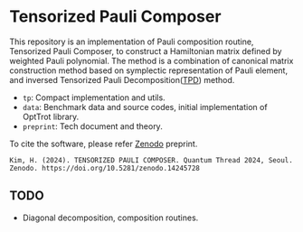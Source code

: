 # Tensorized Pauli Composer

This repository is an implementation of Pauli composition routine, Tensorized Pauli Composer,
to construct a Hamiltonian matrix defined by weighted Pauli polynomial.
The method is a combination of canonical matrix construction method based on symplectic representation of Pauli element,
and inversed Tensorized Pauli Decomposition([TPD](https://iopscience.iop.org/article/10.1088/1402-4896/ad6499)) method.

- `tp`: Compact implementation and utils.
- `data`: Benchmark data and source codes, initial implementation of OptTrot library.
- `preprint`: Tech document and theory.

To cite the software, please refer [Zenodo](https://zenodo.org/records/14245728) 
preprint.

```
Kim, H. (2024). TENSORIZED PAULI COMPOSER. Quantum Thread 2024, Seoul. Zenodo. https://doi.org/10.5281/zenodo.14245728
```

## TODO

- Diagonal decomposition, composition routines.
